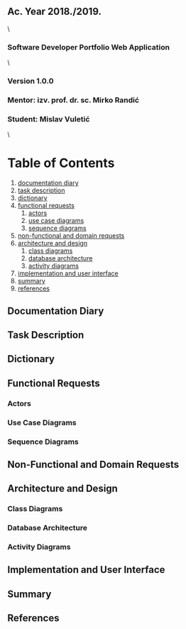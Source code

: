 ## Ac. Year 2018./2019.
\\
### **Software Developer Portfolio Web Application**
\\
### Version 1.0.0
### Mentor: izv. prof. dr. sc. Mirko Randić
### Student: Mislav Vuletić
\\
# Table of Contents

1. [documentation diary](#diary)
2. [task description](#desc)
3. [dictionary](#dict)
4. [functional requests](#funcreq)
	1. [actors](#actors)
	2. [use case diagrams](#usecase)
	3. [sequence diagrams](#sequence)
5. [non-functional and domain requests](#domainreq)
6. [architecture and design](#arch)
	1. [class diagrams](#class)
	2. [database architecture](#database)
	3. [activity diagrams](#activity)
7. [implementation and user interface](#gui)
8. [summary](#summary)
9. [references](#ref)

## Documentation Diary <a name="diary"></a>
## Task Description <a name="desc"></a>
## Dictionary <a name="dict"></a>
## Functional Requests <a name="funcreq"></a>
### Actors <a name="actors"></a>
### Use Case Diagrams <a name="usecase"></a>
### Sequence Diagrams <a name="sequence"></a>
## Non-Functional and Domain Requests <a name="domainreq"></a>
## Architecture and Design <a name="arch"></a>
### Class Diagrams <a name="class"></a>
### Database Architecture <a name="database"></a>
### Activity Diagrams <a name="activity"></a>
## Implementation and User Interface <a name="gui"></a>
## Summary <a name="summary"></a>
## References <a name="ref"></a>
